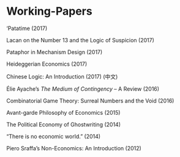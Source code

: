 # Working-Papers

‘Patatime (2017)

Lacan on the Number 13 and the Logic of Suspicion (2017)

Pataphor in Mechanism Design (2017)

Heideggerian Economics (2017)

Chinese Logic: An Introduction (2017) (中文)

Élie Ayache’s <em>The Medium of Contingency</em> – A Review (2016)

Combinatorial Game Theory: Surreal Numbers and the Void (2016)

Avant-garde Philosophy of Economics (2015)

The Political Economy of Ghostwriting (2014)

“There is no economic world.” (2014)

Piero Sraffa’s Non-Economics: An Introduction (2012)
